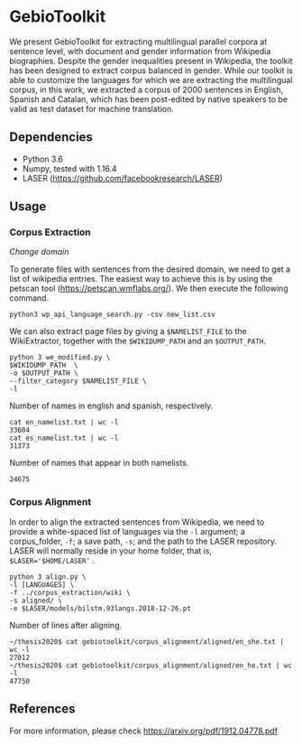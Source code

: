 # GebioToolkit

We present GebioToolkit for extracting multilingual parallel corpora at sentence level, with document and gender information from Wikipedia biographies. Despite the gender inequalities present in Wikipedia, the toolkit has been designed to extract corpus balanced in gender. 
While our toolkit is able to customize the languages for which we are extracting the multilingual corpus, in this work, we extracted a corpus of 2000 sentences in English, Spanish and Catalan, which has been post-edited by native speakers to be valid as test dataset for machine translation.

## Dependencies

* Python 3.6
* Numpy, tested with 1.16.4
* LASER (https://github.com/facebookresearch/LASER)

## Usage

### Corpus Extraction

_Change domain_

To generate files with sentences from the desired domain, we need to get a list of wikipedia entries. The easiest way to
 achieve this is by using the petscan tool (https://petscan.wmflabs.org/). We then execute the following command.

    python3 wp_api_language_search.py -csv new_list.csv 

We can also extract page files by giving a `$NAMELIST_FILE` to the WikiExtractor, together with the `$WIKIDUMP_PATH`
 and an `$OUTPUT_PATH`.  

    python 3 we_modified.py \
    $WIKIDUMP_PATH  \
    -o $OUTPUT_PATH \
    --filter_category $NAMELIST_FILE \
    -l
    
Number of names in english and spanish, respectively.
```
cat en_namelist.txt | wc -l
33604
cat es_namelist.txt | wc -l
31373
```

Number of names that appear in both namelists.
```
24675
```
### Corpus Alignment
In order to align the extracted sentences from Wikipedia, we need 
to provide a white-spaced list of languages via the `-l` argument; 
a corpus_folder, `-f`; a save path, `-s`; and the path to the LASER 
repository. LASER will normally reside in your home folder, that is, 
`$LASER='$HOME/LASER'` .

    python 3 align.py \
    -l [LANGUAGES] \
    -f ../corpus_extraction/wiki \
    -s aligned/ \
    -e $LASER/models/bilstm.93langs.2018-12-26.pt
   
Number of lines after aligning. 
```
~/thesis2020$ cat gebiotoolkit/corpus_alignment/aligned/en_she.txt | wc -l
27012
~/thesis2020$ cat gebiotoolkit/corpus_alignment/aligned/en_he.txt | wc -l
47750
```

## References

For more information, please check https://arxiv.org/pdf/1912.04778.pdf

